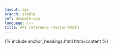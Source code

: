 ```yaml
---
layout: api
branch: stable
ref: dmvmath-cpp
language: C++
title: API reference (Vector Math)
---
```

{% include anchor_headings.html html=content %}